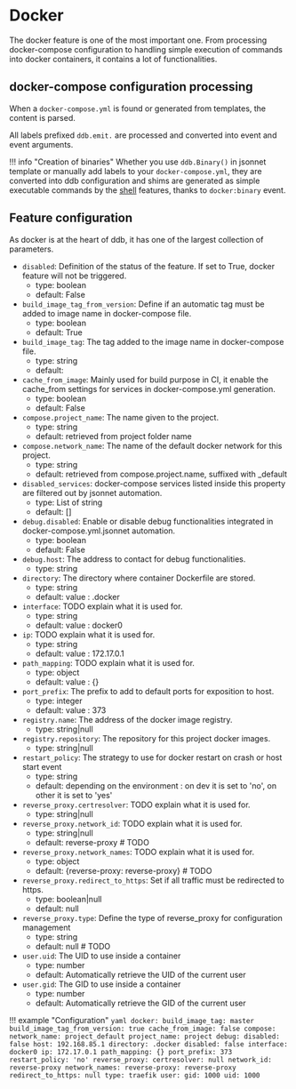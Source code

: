 Docker
===

The docker feature is one of the most important one. From processing docker-compose configuration to 
handling simple execution of commands into docker containers, it contains a lot of functionalities.

docker-compose configuration processing
---

When a `docker-compose.yml` is found or generated from templates, the content is parsed.

All labels prefixed `ddb.emit.` are processed and converted into event and event arguments.

!!! info "Creation of binaries"
    Whether you use `ddb.Binary()` in jsonnet template or manually add labels to your `docker-compose.yml`, they 
    are converted into ddb configuration and shims are generated as simple executable commands by the [shell](shell.md)
    features, thanks to `docker:binary` event.
    
Feature configuration
---
As docker is at the heart of ddb, it has one of the largest collection of parameters. 

- `disabled`: Definition of the status of the feature. If set to True, docker feature will not be triggered.
    - type: boolean
    - default: False
- `build_image_tag_from_version`: Define if an automatic tag must be added to image name in docker-compose file.
    - type: boolean
    - default: True
- `build_image_tag`: The tag added to the image name in docker-compose file.
    - type: string
    - default: <retrieved from git branch or tag name>
- `cache_from_image`: 
    Mainly used for build purpose in CI, it enable the cache_from settings for services in docker-compose.yml generation.
    - type: boolean
    - default: False
- `compose.project_name`: The name given to the project. 
    - type: string
    - default: retrieved from project folder name
- `compose.network_name`: The name of the default docker network for this project. 
    - type: string
    - default: retrieved from compose.project.name, suffixed with _default
- `disabled_services`: docker-compose services listed inside this property are filtered out by jsonnet automation.
    - type: List of string
    - default: []
- `debug.disabled`: Enable or disable debug functionalities integrated in docker-compose.yml.jsonnet automation.
    - type: boolean
    - default: False
- `debug.host`: The address to contact for debug functionalities.
    - type: string
- `directory`: The directory where container Dockerfile are stored.
    - type: string
    - default: value : .docker
- `interface`: TODO explain what it is used for.
    - type: string
    - default: value : docker0
- `ip`: TODO explain what it is used for.
    - type: string
    - default: value : 172.17.0.1
- `path_mapping`: TODO explain what it is used for.
    - type: object
    - default: value : {}
- `port_prefix`: The prefix to add to default ports for exposition to host.
    - type: integer
    - default: value : 373
- `registry.name`: The address of the docker image registry.
    - type: string|null
- `registry.repository`: The repository for this project docker images.
    - type: string|null
- `restart_policy`: The strategy to use for docker restart on crash or host start event
    - type: string
    - default: depending on the environment : on dev it is set to 'no', on other it is set to 'yes'
- `reverse_proxy.certresolver`: TODO explain what it is used for.
    - type: string|null
- `reverse_proxy.network_id`: TODO explain what it is used for.
    - type: string|null
    - default: reverse-proxy # TODO
- `reverse_proxy.network_names`: TODO explain what it is used for.
    - type: object
    - default: {reverse-proxy: reverse-proxy} # TODO
- `reverse_proxy.redirect_to_https`: Set if all traffic must be redirected to https.
    - type: boolean|null
    - default: null
- `reverse_proxy.type`: Define the type of reverse_proxy for configuration management
    - type: string
    - default: null # TODO
- `user.uid`: The UID to use inside a container
    - type: number
    - default: Automatically retrieve the UID of the current user
- `user.gid`: The GID to use inside a container
    - type: number
    - default: Automatically retrieve the GID of the current user
    
!!! example "Configuration"
    ```yaml
    docker:
      build_image_tag: master
      build_image_tag_from_version: true
      cache_from_image: false
      compose:
        network_name: project_default
        project_name: project
      debug:
        disabled: false
        host: 192.168.85.1
      directory: .docker
      disabled: false
      interface: docker0
      ip: 172.17.0.1
      path_mapping: {}
      port_prefix: 373
      restart_policy: 'no'
      reverse_proxy:
        certresolver: null
        network_id: reverse-proxy
        network_names:
          reverse-proxy: reverse-proxy
        redirect_to_https: null
        type: traefik
      user:
        gid: 1000
        uid: 1000
    ```